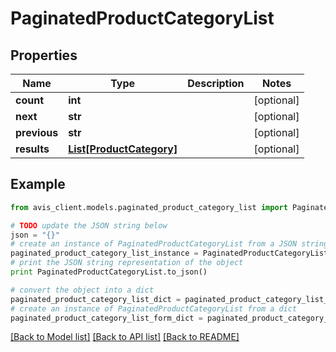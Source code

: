 # PaginatedProductCategoryList


## Properties

Name | Type | Description | Notes
------------ | ------------- | ------------- | -------------
**count** | **int** |  | [optional] 
**next** | **str** |  | [optional] 
**previous** | **str** |  | [optional] 
**results** | [**List[ProductCategory]**](ProductCategory.md) |  | [optional] 

## Example

```python
from avis_client.models.paginated_product_category_list import PaginatedProductCategoryList

# TODO update the JSON string below
json = "{}"
# create an instance of PaginatedProductCategoryList from a JSON string
paginated_product_category_list_instance = PaginatedProductCategoryList.from_json(json)
# print the JSON string representation of the object
print PaginatedProductCategoryList.to_json()

# convert the object into a dict
paginated_product_category_list_dict = paginated_product_category_list_instance.to_dict()
# create an instance of PaginatedProductCategoryList from a dict
paginated_product_category_list_form_dict = paginated_product_category_list.from_dict(paginated_product_category_list_dict)
```
[[Back to Model list]](../README.md#documentation-for-models) [[Back to API list]](../README.md#documentation-for-api-endpoints) [[Back to README]](../README.md)


